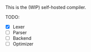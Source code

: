 This is the (WIP) self-hosted compiler.

TODO:
- [x] Lexer
- [ ] Parser
- [ ] Backend
- [ ] Optimizer
